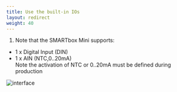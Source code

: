 ```yaml
---
title: Use the built-in IOs
layout: redirect
weight: 40
---
```



1. Note that the SMARTbox Mini supports: 
  * 1 x Digital Input (DIN)
  * 1 x AIN (NTC,0..20mA)
<br> Note the activation of NTC or 0..20mA must be defined during production

![interface](/images/devices/smartbox-mini/interface-sensors.png)
